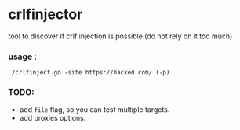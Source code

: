 # crlfinjector
tool to discover if crlf injection is possible (do not rely on it too much)

### usage : 
`./crlfinject.go -site https://hacked.com/ (-p)`

### TODO:
- add `file` flag, so you can test multiple targets.
- add proxies options. 
